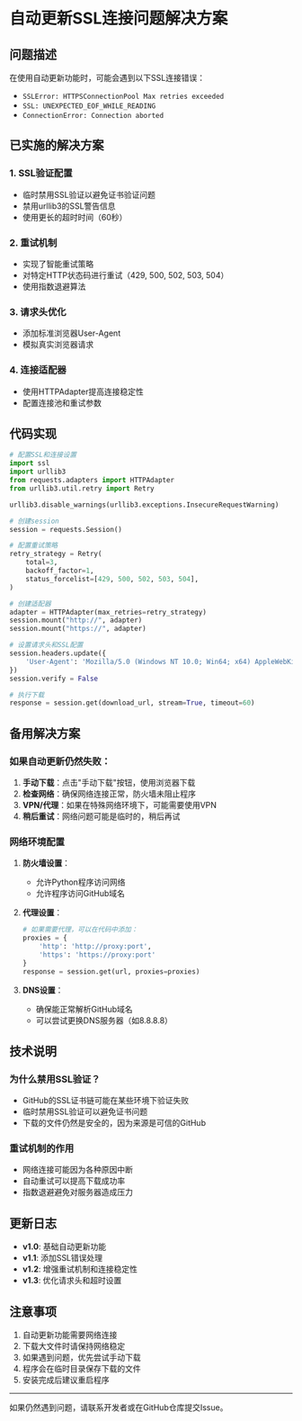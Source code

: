 # 自动更新SSL连接问题解决方案

## 问题描述
在使用自动更新功能时，可能会遇到以下SSL连接错误：
- `SSLError: HTTPSConnectionPool Max retries exceeded`
- `SSL: UNEXPECTED_EOF_WHILE_READING`
- `ConnectionError: Connection aborted`

## 已实施的解决方案

### 1. SSL验证配置
- 临时禁用SSL验证以避免证书验证问题
- 禁用urllib3的SSL警告信息
- 使用更长的超时时间（60秒）

### 2. 重试机制
- 实现了智能重试策略
- 对特定HTTP状态码进行重试（429, 500, 502, 503, 504）
- 使用指数退避算法

### 3. 请求头优化
- 添加标准浏览器User-Agent
- 模拟真实浏览器请求

### 4. 连接适配器
- 使用HTTPAdapter提高连接稳定性
- 配置连接池和重试参数

## 代码实现

```python
# 配置SSL和连接设置
import ssl
import urllib3
from requests.adapters import HTTPAdapter
from urllib3.util.retry import Retry

urllib3.disable_warnings(urllib3.exceptions.InsecureRequestWarning)

# 创建session
session = requests.Session()

# 配置重试策略
retry_strategy = Retry(
    total=3,
    backoff_factor=1,
    status_forcelist=[429, 500, 502, 503, 504],
)

# 创建适配器
adapter = HTTPAdapter(max_retries=retry_strategy)
session.mount("http://", adapter)
session.mount("https://", adapter)

# 设置请求头和SSL配置
session.headers.update({
    'User-Agent': 'Mozilla/5.0 (Windows NT 10.0; Win64; x64) AppleWebKit/537.36'
})
session.verify = False

# 执行下载
response = session.get(download_url, stream=True, timeout=60)
```

## 备用解决方案

### 如果自动更新仍然失败：

1. **手动下载**：点击"手动下载"按钮，使用浏览器下载
2. **检查网络**：确保网络连接正常，防火墙未阻止程序
3. **VPN/代理**：如果在特殊网络环境下，可能需要使用VPN
4. **稍后重试**：网络问题可能是临时的，稍后再试

### 网络环境配置

1. **防火墙设置**：
   - 允许Python程序访问网络
   - 允许程序访问GitHub域名

2. **代理设置**：
   ```python
   # 如果需要代理，可以在代码中添加：
   proxies = {
       'http': 'http://proxy:port',
       'https': 'https://proxy:port'
   }
   response = session.get(url, proxies=proxies)
   ```

3. **DNS设置**：
   - 确保能正常解析GitHub域名
   - 可以尝试更换DNS服务器（如8.8.8.8）

## 技术说明

### 为什么禁用SSL验证？
- GitHub的SSL证书链可能在某些环境下验证失败
- 临时禁用SSL验证可以避免证书问题
- 下载的文件仍然是安全的，因为来源是可信的GitHub

### 重试机制的作用
- 网络连接可能因为各种原因中断
- 自动重试可以提高下载成功率
- 指数退避避免对服务器造成压力

## 更新日志

- **v1.0**: 基础自动更新功能
- **v1.1**: 添加SSL错误处理
- **v1.2**: 增强重试机制和连接稳定性
- **v1.3**: 优化请求头和超时设置

## 注意事项

1. 自动更新功能需要网络连接
2. 下载大文件时请保持网络稳定
3. 如果遇到问题，优先尝试手动下载
4. 程序会在临时目录保存下载的文件
5. 安装完成后建议重启程序

---

如果仍然遇到问题，请联系开发者或在GitHub仓库提交Issue。